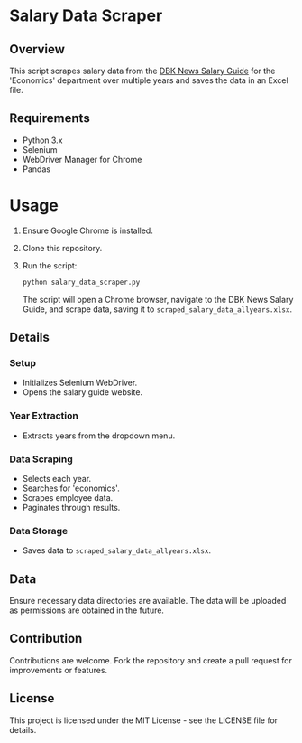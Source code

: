 # Salary Data Scraper

## Overview

This script scrapes salary data from the [DBK News Salary Guide](https://salaryguide.dbknews.com/) for the 'Economics' department over multiple years and saves the data in an Excel file.

## Requirements

- Python 3.x
- Selenium
- WebDriver Manager for Chrome
- Pandas

# Usage

1. Ensure Google Chrome is installed.
2. Clone this repository.
3. Run the script:

    ```bash
    python salary_data_scraper.py
    ```

   The script will open a Chrome browser, navigate to the DBK News Salary Guide, and scrape data, saving it to `scraped_salary_data_allyears.xlsx`.

## Details

### Setup

- Initializes Selenium WebDriver.
- Opens the salary guide website.

### Year Extraction

- Extracts years from the dropdown menu.

### Data Scraping

- Selects each year.
- Searches for 'economics'.
- Scrapes employee data.
- Paginates through results.

### Data Storage

- Saves data to `scraped_salary_data_allyears.xlsx`.

## Data

Ensure necessary data directories are available. The data will be uploaded as permissions are obtained in the future.

## Contribution

Contributions are welcome. Fork the repository and create a pull request for improvements or features.

## License

This project is licensed under the MIT License - see the LICENSE file for details.
